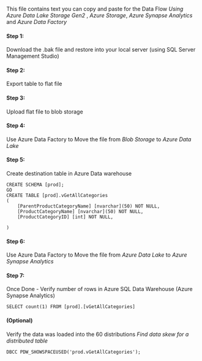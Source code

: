 This file contains text you can copy and paste for the Data Flow _Using Azure Data Lake Storage Gen2_ , _Azure Storage_, _Azure Synapse Analytics_  and _Azure Data Factory_

#### Step 1: 
Download the .bak file and restore into your local server (using SQL Server Management Studio)

#### Step 2: 
Export table to flat file

#### Step 3: 
Upload flat file to blob storage 

#### Step 4:
Use Azure Data Factory to Move the file from _Blob Storage_ to _Azure Data Lake_

#### Step 5:
Create destination table in Azure Data warehouse
```
CREATE SCHEMA [prod];
GO
CREATE TABLE [prod].vGetAllCategories
(
	[ParentProductCategoryName] [nvarchar](50) NOT NULL,
	[ProductCategoryName] [nvarchar](50) NOT NULL,
	[ProductCategoryID] [int] NOT NULL,
	
)
```

#### Step 6:
Use Azure Data Factory to Move the file from _Azure Data Lake_ to _Azure Synapse Analytics_

#### Step 7:
Once Done - Verify number of rows in Azure SQL Data Warehouse (Azure Synapse Analytics)
```
SELECT count(1) FROM [prod].[vGetAllCategories]
```
#### (Optional)
Verify the data was loaded into the 60 distributions
_Find data skew for a distributed table_

```
DBCC PDW_SHOWSPACEUSED('prod.vGetAllCategories');
```

